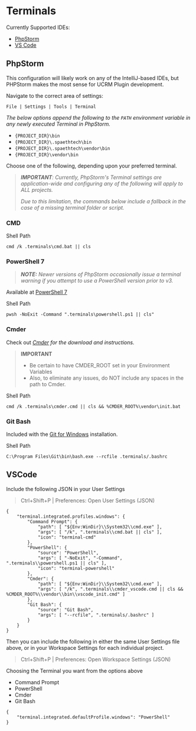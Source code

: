 # Terminals

Currently Supported IDEs:
- [PhpStorm](#PhpStorm)
- [VS Code](#VSCode)

## PhpStorm

This configuration will likely work on any of the IntelliJ-based IDEs, but PHPStorm makes the most sense for UCRM Plugin
development.

Navigate to the correct area of settings:

```
File | Settings | Tools | Terminal
```

_The below options append the following to the `PATH` environment variable in any newly executed Terminal in PhpStorm._
- `{PROJECT_DIR}\bin`
- `{PROJECT_DIR}\.spaethtech\bin`
- `{PROJECT_DIR}\.spaethtech\vendor\bin`
- `{PROJECT_DIR}\vendor\bin`

Choose one of the following, depending upon your preferred terminal.

> _**IMPORTANT**: Currently, PhpStorm's Terminal settings are application-wide and configuring any of the following
> will apply to ALL projects._
>
> _Due to this limitation, the commands below include a fallback in the case of a missing terminal folder or script._

### CMD
Shell Path
```
cmd /k .terminals\cmd.bat || cls
```

### PowerShell 7

> _**NOTE:** Newer versions of PhpStorm occasionally issue a terminal warning if you attempt to use a PowerShell version
> prior to v3._

Available at [PowerShell 7](https://docs.microsoft.com/en-us/powershell/scripting/install/installing-powershell-on-windows?view=powershell-7.2)

Shell Path
```
pwsh -NoExit -Command ".terminals\powershell.ps1 || cls"
```

### Cmder

Check out _[Cmder](https://github.com/cmderdev/cmder) for the download and instructions._

> **IMPORTANT** <br/>
> - Be certain to have CMDER_ROOT set in your Environment Variables
> - Also, to eliminate any issues, do NOT include any spaces in the path to Cmder.

Shell Path
```
cmd /k .terminals\cmder.cmd || cls && %CMDER_ROOT%\vendor\init.bat
```

### Git Bash

Included with the [Git for Windows](https://gitforwindows.org/) installation.

Shell Path
```
C:\Program Files\Git\bin\bash.exe --rcfile .terminals/.bashrc
```

## VSCode

Include the following JSON in your User Settings
> Ctrl+Shift+P | Preferences: Open User Settings (JSON)

```
{
    "terminal.integrated.profiles.windows": {
        "Command Prompt": {
            "path": [ "${Env:WinDir}\\System32\\cmd.exe" ],
            "args": [ "/k", ".terminals\\cmd.bat || cls" ],
            "icon": "terminal-cmd"
        },
        "PowerShell": {
            "source": "PowerShell",
            "args": [ "-NoExit", "-Command", ".terminals\\powershell.ps1 || cls" ],
            "icon": "terminal-powershell"
        },
        "Cmder": {
            "path": [ "${Env:WinDir}\\System32\\cmd.exe" ],
            "args": [ "/k", ".terminals\\cmder_vscode.cmd || cls && %CMDER_ROOT%\\vendor\\bin\\vscode_init.cmd" ]
        },
        "Git Bash": {
            "source": "Git Bash",
            "args": [ "--rcfile", ".terminals/.bashrc" ]
        }
    }
}
```

Then you can include the following in either the same User Settings file above, or in your Workspace Settings for each individual project.

> Ctrl+Shift+P | Preferences: Open Workspace Settings (JSON)

Choosing the Terminal you want from the options above
- Command Prompt
- PowerShell
- Cmder
- Git Bash

```
{
    "terminal.integrated.defaultProfile.windows": "PowerShell"
}
```
